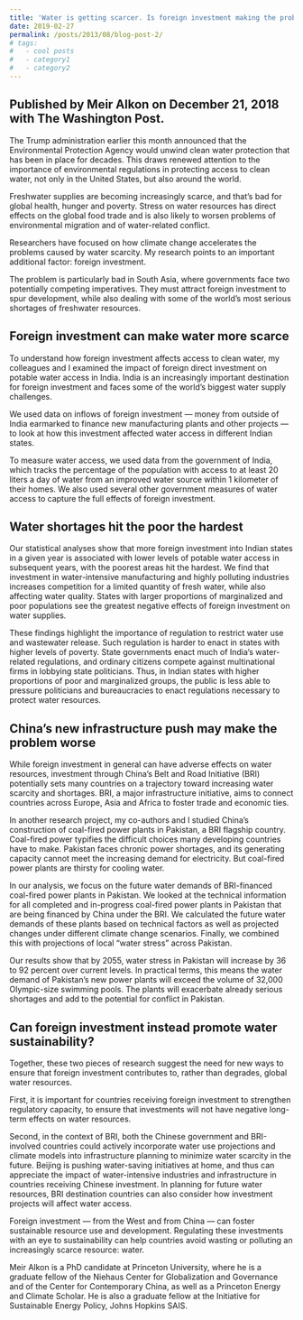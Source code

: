 ```yaml
---
title: 'Water is getting scarcer. Is foreign investment making the problem worse?'
date: 2019-02-27
permalink: /posts/2013/08/blog-post-2/
# tags:
#   - cool posts
#   - category1
#   - category2
---
```


Published by Meir Alkon on December 21, 2018 with The Washington Post.
------

The Trump administration earlier this month announced that the Environmental Protection Agency would unwind clean water protection that has been in place for decades. This draws renewed attention to the importance of environmental regulations in protecting access to clean water, not only in the United States, but also around the world.

Freshwater supplies are becoming increasingly scarce, and that’s bad for global health, hunger and poverty. Stress on water resources has direct effects on the global food trade and is also likely to worsen problems of environmental migration and of water-related conflict.

Researchers have focused on how climate change accelerates the problems caused by water scarcity. My research points to an important additional factor: foreign investment.

The problem is particularly bad in South Asia, where governments face two potentially competing imperatives. They must attract foreign investment to spur development, while also dealing with some of the world’s most serious shortages of freshwater resources.

Foreign investment can make water more scarce
------

To understand how foreign investment affects access to clean water, my colleagues and I examined the impact of foreign direct investment on potable water access in India. India is an increasingly important destination for foreign investment and faces some of the world’s biggest water supply challenges.

We used data on inflows of foreign investment — money from outside of India earmarked to finance new manufacturing plants and other projects — to look at how this investment affected water access in different Indian states.

To measure water access, we used data from the government of India, which tracks the percentage of the population with access to at least 20 liters a day of water from an improved water source within 1 kilometer of their homes. We also used several other government measures of water access to capture the full effects of foreign investment.

Water shortages hit the poor the hardest
------

Our statistical analyses show that more foreign investment into Indian states in a given year is associated with lower levels of potable water access in subsequent years, with the poorest areas hit the hardest. We find that investment in water-intensive manufacturing and highly polluting industries increases competition for a limited quantity of fresh water, while also affecting water quality. States with larger proportions of marginalized and poor populations see the greatest negative effects of foreign investment on water supplies.

These findings highlight the importance of regulation to restrict water use and wastewater release. Such regulation is harder to enact in states with higher levels of poverty. State governments enact much of India’s water-related regulations, and ordinary citizens compete against multinational firms in lobbying state politicians. Thus, in Indian states with higher proportions of poor and marginalized groups, the public is less able to pressure politicians and bureaucracies to enact regulations necessary to protect water resources.

China’s new infrastructure push may make the problem worse
------

While foreign investment in general can have adverse effects on water resources, investment through China’s Belt and Road Initiative (BRI) potentially sets many countries on a trajectory toward increasing water scarcity and shortages. BRI, a major infrastructure initiative, aims to connect countries across Europe, Asia and Africa to foster trade and economic ties.

In another research project, my co-authors and I studied China’s construction of coal-fired power plants in Pakistan, a BRI flagship country. Coal-fired power typifies the difficult choices many developing countries have to make. Pakistan faces chronic power shortages, and its generating capacity cannot meet the increasing demand for electricity. But coal-fired power plants are thirsty for cooling water.

In our analysis, we focus on the future water demands of BRI-financed coal-fired power plants in Pakistan. We looked at the technical information for all completed and in-progress coal-fired power plants in Pakistan that are being financed by China under the BRI. We calculated the future water demands of these plants based on technical factors as well as projected changes under different climate change scenarios. Finally, we combined this with projections of local “water stress” across Pakistan.

Our results show that by 2055, water stress in Pakistan will increase by 36 to 92 percent over current levels. In practical terms, this means the water demand of Pakistan’s new power plants will exceed the volume of 32,000 Olympic-size swimming pools. The plants will exacerbate already serious shortages and add to the potential for conflict in Pakistan.

Can foreign investment instead promote water sustainability?
------

Together, these two pieces of research suggest the need for new ways to ensure that foreign investment contributes to, rather than degrades, global water resources.

First, it is important for countries receiving foreign investment to strengthen regulatory capacity, to ensure that investments will not have negative long-term effects on water resources.

Second, in the context of BRI, both the Chinese government and BRI-involved countries could actively incorporate water use projections and climate models into infrastructure planning to minimize water scarcity in the future. Beijing is pushing water-saving initiatives at home, and thus can appreciate the impact of water-intensive industries and infrastructure in countries receiving Chinese investment. In planning for future water resources, BRI destination countries can also consider how investment projects will affect water access.

Foreign investment — from the West and from China — can foster sustainable resource use and development. Regulating these investments with an eye to sustainability can help countries avoid wasting or polluting an increasingly scarce resource: water.

Meir Alkon is a PhD candidate at Princeton University, where he is a graduate fellow of the Niehaus Center for Globalization and Governance and of the Center for Contemporary China, as well as a Princeton Energy and Climate Scholar. He is also a graduate fellow at the Initiative for Sustainable Energy Policy, Johns Hopkins SAIS.
